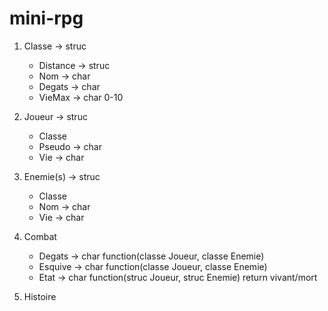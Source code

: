 # mini-rpg

1. Classe -> struc
   - Distance -> struc
    - Nom -> char
    - Degats -> char
    - VieMax -> char 0-10
   
2. Joueur -> struc
   - Classe
   - Pseudo -> char
   - Vie -> char

3. Enemie(s) -> struc
   - Classe
   - Nom -> char
   - Vie -> char

4. Combat
   - Degats -> char function(classe Joueur, classe Enemie)
   - Esquive -> char function(classe Joueur, classe Enemie)
   - Etat -> char function(struc Joueur, struc Enemie) return vivant/mort
   
5. Histoire
